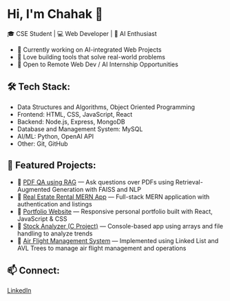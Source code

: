 # Hi, I'm Chahak 👋

🎓 CSE Student | 💻 Web Developer | 🤖 AI Enthusiast

- 🌱 Currently working on AI-integrated Web Projects
- 🚀 Love building tools that solve real-world problems
- 👯 Open to Remote Web Dev / AI Internship Opportunities

## 🛠️ Tech Stack:
- Data Structures and Algorithms, Object Oriented Programming
- Frontend: HTML, CSS, JavaScript, React
- Backend: Node.js, Express, MongoDB
- Database and Management System: MySQL
- AI/ML: Python, OpenAI API
- Other: Git, GitHub

## 📌 Featured Projects:
- 🔗 [PDF QA using RAG](https://github.com/tibdewalchahak/Chatbot_for_PDF) — Ask questions over PDFs using Retrieval-Augmented Generation with FAISS and NLP
- 🔗 [Real Estate Rental MERN App](https://github.com/tibdewalchahak/Real_Estate_Rental_MERN) — Full-stack MERN application with authentication and listings
- 🔗 [Portfolio Website](https://github.com/tibdewalchahak/Portfolio-Website) — Responsive personal portfolio built with React, JavaScript & CSS
- 🔗 [Stock Analyzer (C Project)](https://github.com/tibdewalchahak/Stock-Market-Analyzer) — Console-based app using arrays and file handling to analyze trends
- 🔗 [Air Flight Management System](https://github.com/tibdewalchahak/Air-Flight-Management-System) — Implemented using Linked List and AVL Trees to manage air flight management and operations

## 📫 Connect:
[LinkedIn](https://www.linkedin.com/in/chahak-tibdewal-012149262/) 
